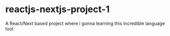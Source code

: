 # reactjs-nextjs-project-1
A React/Next based project where i gonna learning this incredible language tool
